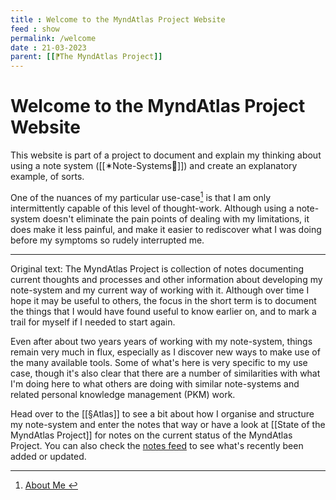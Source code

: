 ```yaml
---
title : Welcome to the MyndAtlas Project Website
feed : show
permalink: /welcome
date : 21-03-2023
parent: [[⁋The MyndAtlas Project]]
---
```

# Welcome to the MyndAtlas Project Website



This website is part of a project to document and explain my thinking about using a note system ([[✶Note-Systems📒]]) and create an explanatory example, of sorts. 

One of the nuances of my particular use-case[^1] is that I am only intermittently capable of this level of thought-work. Although using a note-system doesn't eliminate the pain points of dealing with my limitations, it does make it less painful, and make it easier to rediscover what I was doing before my symptoms so rudely interrupted me. 

---
Original text:
The MyndAtlas Project is collection of notes documenting current thoughts and  processes and other information about developing my note-system and my current way of working with it. Although over time I hope it may be useful to others, the focus in the short term is to document the things that I would have found useful to know earlier on, and to mark a trail for myself if I needed to start again.

Even after about two years years of working with my note-system, things remain very much in flux, especially as I discover new ways to make use of the many available tools. Some of what's here is very specific to my use case, though it's also clear that there are a number of similarities with what I'm doing here to what others are doing with similar note-systems and related personal knowledge management (PKM) work.

Head over to the [[§Atlas]] to see a bit about how I organise and structure my note-system and enter the notes that way or have a look at [[State of the MyndAtlas Project]] for notes on the current status of the MyndAtlas Project. You can also check the <a href="{{'/notes' | relative_url}}">notes feed</a> to see what's recently been added or updated.

[^1]: <a href="../post/about-me"> About Me </a>